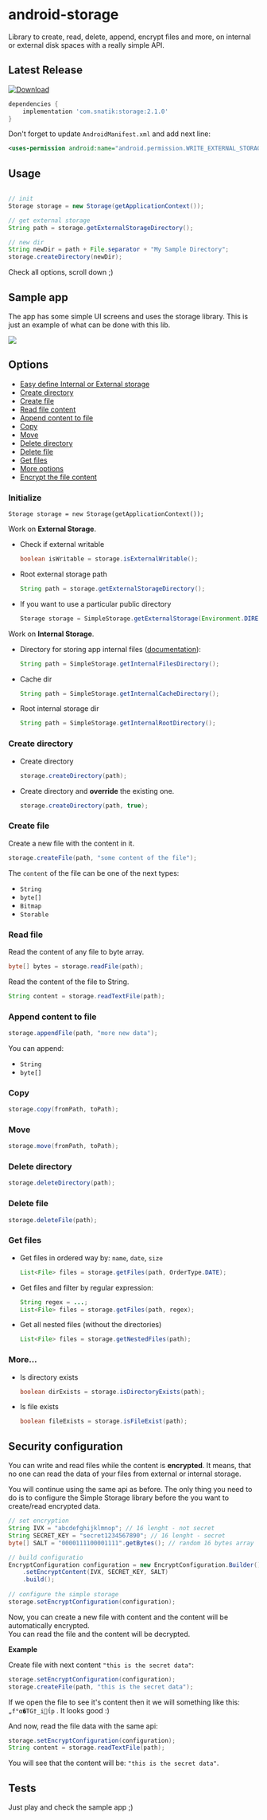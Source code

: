 android-storage
======================

Library to create, read, delete, append, encrypt files and more, on internal or external disk spaces with a really simple API.

## Latest Release

[ ![Download](https://api.bintray.com/packages/sromku/maven/storage/images/download.svg) ](https://bintray.com/sromku/maven/storage/_latestVersion)

``` groovy
dependencies {
    implementation 'com.snatik:storage:2.1.0'
}
```

Don't forget to update `AndroidManifest.xml` and add next line:

``` xml
<uses-permission android:name="android.permission.WRITE_EXTERNAL_STORAGE" />
```

## Usage

``` java

// init
Storage storage = new Storage(getApplicationContext());

// get external storage
String path = storage.getExternalStorageDirectory();

// new dir
String newDir = path + File.separator + "My Sample Directory";
storage.createDirectory(newDir);
```

Check all options, scroll down ;)


## Sample app

The app has some simple UI screens and uses the storage library. This is just an example of what can be done with this lib.

<img src="assets/sample_app.png"/>

## Options
* [Easy define Internal or External storage](#initialize)
* [Create directory](#create-directory)
* [Create file](#create-file)
* [Read file content](#read-file)
* [Append content to file](#append-content-to-file)
* [Copy](#copy)
* [Move](#move)
* [Delete directory](#delete-directory)
* [Delete file](#delete-file)
* [Get files](#get-files)
* [More options](#more)
* [Encrypt the file content](#security-configuration)

### Initialize

```
Storage storage = new Storage(getApplicationContext());
```

Work on **External Storage**.

- Check if external writable

	``` java
	boolean isWritable = storage.isExternalWritable();
	```

- Root external storage path

	``` java
	String path = storage.getExternalStorageDirectory();
	```

- If you want to use a particular public directory

    ``` java
    Storage storage = SimpleStorage.getExternalStorage(Environment.DIRECTORY_PICTURES);
    ```

Work on **Internal Storage**. 

- Directory for storing app internal files ([documentation](https://developer.android.com/training/basics/data-storage/files.html#WriteInternalStorage)):

	``` java
	String path = SimpleStorage.getInternalFilesDirectory();
	```
	
- Cache dir

	``` java
	String path = SimpleStorage.getInternalCacheDirectory();
	```
	
- Root internal storage dir

	``` java
	String path = SimpleStorage.getInternalRootDirectory();
	```

### Create directory

- Create directory

	``` java
	storage.createDirectory(path);
	```

- Create directory and **override** the existing one. 

	``` java
	storage.createDirectory(path, true);
	```

### Create file

Create a new file with the content in it.

``` java
storage.createFile(path, "some content of the file");
```

The `content` of the file can be one of the next types:
- `String`
- `byte[]`
- `Bitmap`
- `Storable`

### Read file

Read the content of any file to byte array.

``` java
byte[] bytes = storage.readFile(path);
```

Read the content of the file to String.
``` java
String content = storage.readTextFile(path);
```

### Append content to file
``` java
storage.appendFile(path, "more new data");
```

You can append:
- `String`
- `byte[]`

### Copy
``` java
storage.copy(fromPath, toPath);
```

### Move
``` java
storage.move(fromPath, toPath);
```

### Delete directory
``` java
storage.deleteDirectory(path);
```

### Delete file
``` java
storage.deleteFile(path);
```

### Get files
- Get files in ordered way by: `name`, `date`, `size`
	``` java
	List<File> files = storage.getFiles(path, OrderType.DATE);
	```

- Get files and filter by regular expression:
	``` java
	String regex = ...;
	List<File> files = storage.getFiles(path, regex);
	```

* Get all nested files (without the directories)
	``` java
	List<File> files = storage.getNestedFiles(path);
	```

### More...

* Is directory exists
	``` java
	boolean dirExists = storage.isDirectoryExists(path);
	```

* Is file exists
	``` java
	boolean fileExists = storage.isFileExist(path);
	```


## Security configuration
You can write and read files while the content is **encrypted**. It means, that no one can read the data of your files from external or internal storage.

You will continue using the same api as before. The only thing you need to do is to configure the Simple Storage library before the you want to create/read encrypted data.

``` java
// set encryption
String IVX = "abcdefghijklmnop"; // 16 lenght - not secret
String SECRET_KEY = "secret1234567890"; // 16 lenght - secret
byte[] SALT = "0000111100001111".getBytes(); // random 16 bytes array

// build configuratio
EncryptConfiguration configuration = new EncryptConfiguration.Builder()
	.setEncryptContent(IVX, SECRET_KEY, SALT)
	.build();
	
// configure the simple storage
storage.setEncryptConfiguration(configuration);
```

Now, you can create a new file with content and the content will be automatically encrypted.<br>
You can read the file and the content will be decrypted.

**Example**

Create file with next content `"this is the secret data"`:
``` java
storage.setEncryptConfiguration(configuration);
storage.createFile(path, "this is the secret data");
```

If we open the file to see it's content then it we will something like this: `„f°α�ΤG†_iΐp` . It looks good :)

And now, read the file data with the same api:
``` java
storage.setEncryptConfiguration(configuration);
String content = storage.readTextFile(path);
```
You will see that the content will be: `"this is the secret data"`.

## Tests

Just play and check the sample app ;)
